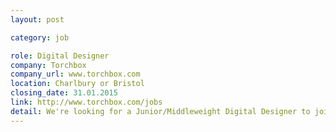 ```yaml
---
layout: post

category: job

role: Digital Designer
company: Torchbox
company_url: www.torchbox.com
location: Charlbury or Bristol
closing_date: 31.01.2015
link: http://www.torchbox.com/jobs
detail: We're looking for a Junior/Middleweight Digital Designer to join our growing team of web designers and developers either in Charlbury at our HQ or in Bristol. You'll be working with high profile clients such as WWF, Oxfam, Greenpeace, ActionAid, Oxford University, Yahoo!
---
```

